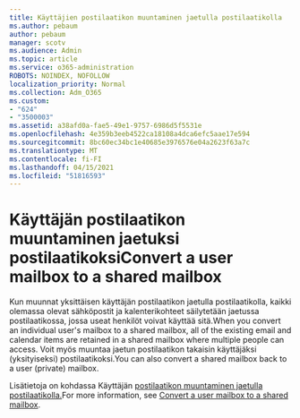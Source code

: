 ```yaml
---
title: Käyttäjien postilaatikon muuntaminen jaetulla postilaatikolla
ms.author: pebaum
author: pebaum
manager: scotv
ms.audience: Admin
ms.topic: article
ms.service: o365-administration
ROBOTS: NOINDEX, NOFOLLOW
localization_priority: Normal
ms.collection: Adm_O365
ms.custom:
- "624"
- "3500003"
ms.assetid: a38afd0a-fae5-49e1-9757-6986d5f5531e
ms.openlocfilehash: 4e359b3eeb4522ca18108a4dca6efc5aae17e594
ms.sourcegitcommit: 8bc60ec34bc1e40685e3976576e04a2623f63a7c
ms.translationtype: MT
ms.contentlocale: fi-FI
ms.lasthandoff: 04/15/2021
ms.locfileid: "51816593"
---
```

# <a name="convert-a-user-mailbox-to-a-shared-mailbox"></a><span data-ttu-id="46810-102">Käyttäjän postilaatikon muuntaminen jaetuksi postilaatikoksi</span><span class="sxs-lookup"><span data-stu-id="46810-102">Convert a user mailbox to a shared mailbox</span></span>

<span data-ttu-id="46810-103">Kun muunnat yksittäisen käyttäjän postilaatikon jaetulla postilaatikolla, kaikki olemassa olevat sähköpostit ja kalenterikohteet säilytetään jaetussa postilaatikossa, jossa useat henkilöt voivat käyttää sitä.</span><span class="sxs-lookup"><span data-stu-id="46810-103">When you convert an individual user's mailbox to a shared mailbox, all of the existing email and calendar items are retained in a shared mailbox where multiple people can access.</span></span> <span data-ttu-id="46810-104">Voit myös muuntaa jaetun postilaatikon takaisin käyttäjäksi (yksityiseksi) postilaatikoksi.</span><span class="sxs-lookup"><span data-stu-id="46810-104">You can also convert a shared mailbox back to a user (private) mailbox.</span></span>
  
<span data-ttu-id="46810-105">Lisätietoja on kohdassa Käyttäjän [postilaatikon muuntaminen jaetulla postilaatikolla.](https://docs.microsoft.com/microsoft-365/admin/email/convert-user-mailbox-to-shared-mailbox)</span><span class="sxs-lookup"><span data-stu-id="46810-105">For more information, see [Convert a user mailbox to a shared mailbox](https://docs.microsoft.com/microsoft-365/admin/email/convert-user-mailbox-to-shared-mailbox).</span></span>
  